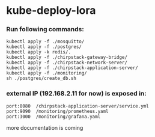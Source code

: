 # kube-deploy-lora

### Run following commands:
```
kubectl apply -f ./mosquitto/
kubectl apply -f ./postgres/
kubectl apply -k redis/.
kubectl apply -f ./chirpstack-gateway-bridge/
kubectl apply -f ./chirpstack-network-server/
kubectl apply -f ./chirpstack-application-server/
kubectl apply -f ./monitoring/
sh ./postgres/create_db.sh
```

### external IP (192.168.2.11 for now) is exposed in:
```
port:8080  /chirpstack-application-server/service.yml
port:9090  /monitoring/prometheus.yaml
port:3000  /monitoring/grafana.yaml
```



more documentation is coming
